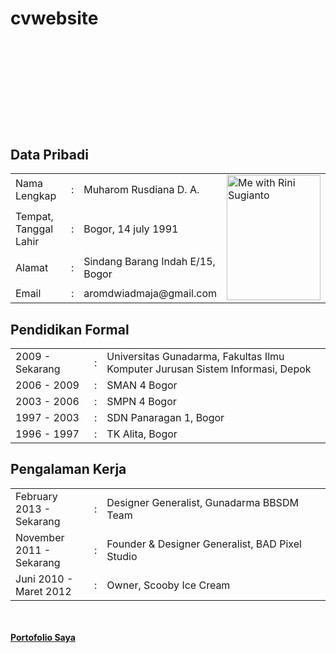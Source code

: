 # cvwebsite

<html>
  <head>
    <title>Curiculum Vitae Muharom Rusdiana D. A.</title>
 <style>
  .CV{
  width:500px;
        height:120px;
  top:10px;
        background:transparent url(CV.png) no-repeat top left;
  }
 </style>
  </head>
  <body>
    <h1 class="CV"></h1>
    <h2>Data Pribadi</h2>
    <table width="800px">
      <tbody>
        <tr>
          <td width="25%">Nama Lengkap</td>
          <td width="1%">:</td>
          <td>Muharom Rusdiana D. A.</td>
    <td rowspan="5" width="350px" align="left"><img src="me with rini sugianto.png" alt="Me with Rini Sugianto" title="Me with Rini Sugianto" height="200px" width="150px"></td>
        </tr>
        <tr>
          <td>Tempat, Tanggal Lahir</td>
          <td>:</td>
          <td>Bogor, 14 july 1991</td>
        </tr>
        <tr>
          <td>Alamat</td>
          <td>:</td>
          <td>Sindang Barang Indah E/15, Bogor</td>
        </tr>
     <td>Email</td>
          <td>:</td>
          <td>aromdwiadmaja@gmail.com</td>
        </tr>
      </tbody>
    </table>
  <h2>Pendidikan Formal</h2>
    <table width="800px">
      <tbody>
        <tr>
          <td width="25%">2009 - Sekarang</td>
          <td width="1%">:</td>
          <td>Universitas Gunadarma, Fakultas Ilmu Komputer Jurusan Sistem Informasi, Depok</td>
        </tr>
        <tr>
          <td>2006 - 2009</td>
          <td>:</td>
          <td>SMAN 4 Bogor</td>
        </tr>
        <tr>
          <td>2003 - 2006</td>
          <td>:</td>
          <td>SMPN 4 Bogor</td>
        <tr>
          <td>1997 - 2003</td>
          <td>:</td>
          <td>SDN Panaragan 1, Bogor</td>
        </tr>
        </tr>
        <tr>
          <td>1996 - 1997</td>
          <td>:</td>
          <td>TK Alita, Bogor</td>
        </tr>
      </tbody>
    </table>
  <h2>Pengalaman Kerja</h2>
    <table width="800px">
     <tbody>
        <tr>
          <td width="25%">February 2013 - Sekarang</td>
          <td width="1%">:</td>
          <td>Designer Generalist, Gunadarma BBSDM Team</td>
        </tr>
        <tr>
          <td>November 2011 - Sekarang</td>
          <td width="1%">:</td>
          <td>Founder & Designer Generalist, BAD Pixel Studio</td>
        </tr>
        <tr>
          <td>Juni 2010 - Maret 2012</td>
          <td width="1%">:</td>
          <td>Owner, Scooby Ice Cream</td>
        </tr>
      </tbody>
     </table>
<br><br>
  <a href="portofolio.html" title="Portofolio Saya"><b>Portofolio Saya</b></a>
</body>
</html>

